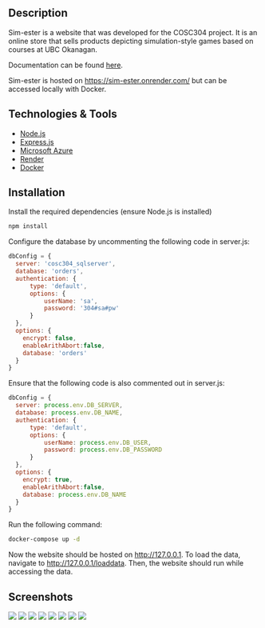 ## Description
Sim-ester is a website that was developed for the COSC304 project. It is an online store that sells products depicting simulation-style games based on courses at UBC Okanagan.

Documentation can be found [here](https://rheiley.github.io/simester-documentation/documentation.pdf).

Sim-ester is hosted on https://sim-ester.onrender.com/ but can be accessed locally with Docker.

## Technologies & Tools
- [Node.js](https://nodejs.org/en)
- [Express.js](https://expressjs.com/)
- [Microsoft Azure](https://azure.microsoft.com/en-ca)
- [Render](https://render.com/)
- [Docker](https://www.docker.com/)

## Installation
Install the required dependencies (ensure Node.js is installed)
```bash
npm install
```

Configure the database by uncommenting the following code in server.js:
```Javascript
dbConfig = {    
  server: 'cosc304_sqlserver',
  database: 'orders',
  authentication: {
      type: 'default',
      options: {
          userName: 'sa', 
          password: '304#sa#pw'
      }
  },   
  options: {      
    encrypt: false,      
    enableArithAbort:false,
    database: 'orders'
  }
}
```
Ensure that the following code is also commented out in server.js:
```Javascript
dbConfig = {    
  server: process.env.DB_SERVER,
  database: process.env.DB_NAME,
  authentication: {
      type: 'default',
      options: {
          userName: process.env.DB_USER, 
          password: process.env.DB_PASSWORD
      }
  },   
  options: {      
    encrypt: true,      
    enableArithAbort:false,
    database: process.env.DB_NAME
  }
}
```

Run the following command:
```bash
docker-compose up -d
```

Now the website should be hosted on http://127.0.0.1. To load the data, navigate to http://127.0.0.1/loaddata. Then, the website should run while accessing the data.





## Screenshots
![](public/images/screenshot01.png)
![](public/images/screenshot02.png)
![](public/images/screenshot03.png)
![](public/images/screenshot04.png)
![](public/images/screenshot05.png)
![](public/images/screenshot06.png)
![](public/images/screenshot07.png)
![](public/images/screenshot08.png)
